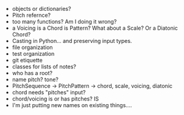 - objects or dictionaries?
- Pitch refernce?
- too many functions?  Am I doing it wrong? 
- a Voicing is a Chord is Pattern?  What about a Scale? Or a Diatonic Chord?
- Casting in Python... and preserving input types.
- file organization
- test organization
- git etiquette
- classes for lists of notes?
- who has a root?
- name pitch? tone?
- PitchSequence -> PitchPattern -> chord, scale, voicing, diatonic
- chord needs "pitches" input?
- chord/voicing is or has pitches? IS
- I'm just putting new names on existing things....
